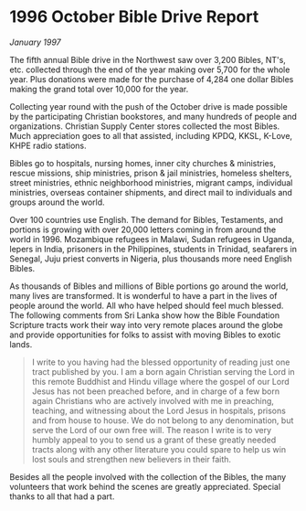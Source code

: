 # 1996 October Bible Drive Report

*January 1997*

The fifth annual Bible drive in the Northwest saw over 3,200 Bibles, 
NT's, etc. collected through the end of the year making over 5,700 for 
the whole year. Plus donations were made for the purchase of 4,284 one 
dollar Bibles making the grand total over 10,000 for the year.

Collecting year round with the push of the October drive is made 
possible by the participating Christian bookstores, and many hundreds 
of people and organizations. Christian Supply Center stores collected 
the most Bibles. Much appreciation goes to all that assisted, including 
KPDQ, KKSL, K-Love, KHPE radio stations.

Bibles go to hospitals, nursing homes, inner city churches & ministries,
rescue missions, ship ministries, prison & jail ministries, homeless 
shelters, street ministries, ethnic neighborhood ministries, migrant 
camps, individual ministries, overseas container shipments, and direct 
mail to individuals and groups around the world.

Over 100 countries use English. The demand for Bibles, Testaments, and 
portions is growing with over 20,000 letters coming in from around the 
world in 1996. Mozambique refugees in Malawi, Sudan refugees in Uganda, 
lepers in India, prisoners in the Philippines, students in Trinidad, 
seafarers in Senegal, Juju priest converts in Nigeria, plus thousands 
more need English Bibles.

As thousands of Bibles and millions of Bible portions go around the 
world, many lives are transformed. It is wonderful to have a part in 
the lives of people around the world. All who have helped should feel 
much blessed. The following comments from Sri Lanka show how the Bible 
Foundation Scripture tracts work their way into very remote places 
around the globe and provide opportunities for folks to assist with 
moving Bibles to exotic lands.

> I write to you having had the blessed opportunity of reading just one 
> tract published by you. I am a born again Christian serving the Lord in 
> this remote Buddhist and Hindu village where the gospel of our Lord 
> Jesus has not been preached before, and in charge of a few born again 
> Christians who are actively involved with me in preaching, teaching, 
> and witnessing about the Lord Jesus in hospitals, prisons and from 
> house to house. We do not belong to any denomination, but serve the 
> Lord of our own free will. The reason I write is to very humbly appeal 
> to you to send us a grant of these greatly needed tracts along with any 
> other literature you could spare to help us win lost souls and 
> strengthen new believers in their faith. 

Besides all the people involved with the collection of the Bibles, the 
many volunteers that work behind the scenes are greatly appreciated. 
Special thanks to all that had a part.
